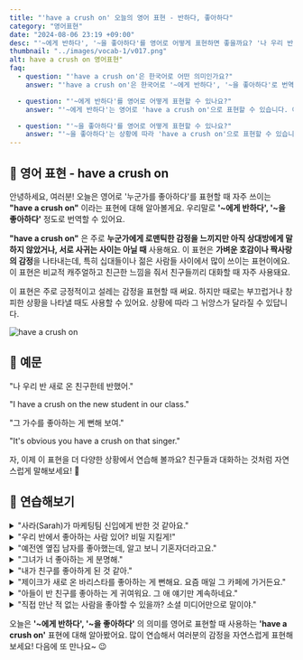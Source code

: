 ```yaml
---
title: "'have a crush on' 오늘의 영어 표현 - 반하다, 좋아하다"
category: "영어표현"
date: "2024-08-06 23:19 +09:00"
desc: "'~에게 반하다', '~을 좋아하다'를 영어로 어떻게 표현하면 좋을까요? '나 우리 반 새로 온 친구한테 반했어', '그 가수를 좋아하는 게 뻔해 보여' 등을 영어로 표현하는 법을 배워봅시다. 다양한 예문을 통해서 연습하고 본인의 표현으로 만들어 보세요."
thumbnail: "../images/vocab-1/v017.png"
alt: have a crush on 영어표현"
faq:
  - question: "'have a crush on'은 한국어로 어떤 의미인가요?"
    answer: "'have a crush on'은 한국어로 '~에게 반하다', '~을 좋아하다'로 번역될 수 있습니다. 주로 누군가에게 로맨틱한 감정을 느끼지만 아직 상대방에게 말하지 않았거나, 서로 사귀는 사이는 아닐 때 사용합니다."

  - question: "'~에게 반하다'를 영어로 어떻게 표현할 수 있나요?"
    answer: "'~에게 반하다'는 영어로 'have a crush on'으로 표현할 수 있습니다. 예를 들어, '나 우리 반 새로 온 친구한테 반했어'는 'I have a crush on the new student in our class'로 말할 수 있습니다."

  - question: "'~을 좋아하다'를 영어로 어떻게 표현할 수 있나요?"
    answer: "'~을 좋아하다'는 상황에 따라 'have a crush on'으로 표현할 수 있습니다. 예를 들어, '그 가수를 좋아하는 게 뻔해 보여'는 'It's obvious you have a crush on that singer'로 말할 수 있습니다."
---
```


## 🌟 영어 표현 - have a crush on

안녕하세요, 여러분! 오늘은 영어로 '누군가를 좋아하다'를 표현할 때 자주 쓰이는 **"have a crush on"** 이라는 표현에 대해 알아볼게요. 우리말로 **'~에게 반하다', '~을 좋아하다'** 정도로 번역할 수 있어요.

**"have a crush on"** 은 주로 **누군가에게 로맨틱한 감정을 느끼지만 아직 상대방에게 말하지 않았거나, 서로 사귀는 사이는 아닐 때** 사용해요. 이 표현은 **가벼운 호감이나 짝사랑의 감정**을 나타내는데, 특히 십대들이나 젊은 사람들 사이에서 많이 쓰이는 표현이에요. 이 표현은 비교적 캐주얼하고 친근한 느낌을 줘서 친구들끼리 대화할 때 자주 사용돼요.

이 표현은 주로 긍정적이고 설레는 감정을 표현할 때 써요. 하지만 때로는 부끄럽거나 창피한 상황을 나타낼 때도 사용할 수 있어요. 상황에 따라 그 뉘앙스가 달라질 수 있답니다.

![have a crush on](../images/vocab-1/v017-1.png)

## 📖 예문

"나 우리 반 새로 온 친구한테 반했어."

"I have a crush on the new student in our class."

"그 가수를 좋아하는 게 뻔해 보여."

"It's obvious you have a crush on that singer."

자, 이제 이 표현을 더 다양한 상황에서 연습해 볼까요? 친구들과 대화하는 것처럼 자연스럽게 말해보세요! 🚀

## 💬 연습해보기

<details>
<summary>"사라(Sarah)가 마케팅팀 신입에게 반한 것 같아요."</summary>
<span>"I think Sarah has a crush on the new guy in marketing."</span>
</details>

<details>
<summary>"우리 반에서 좋아하는 사람 있어? 비밀 지킬게!"</summary>
<span>"Do you have a crush on anyone in our class? I promise I won't tell!"</span>
</details>

<details>
<summary>"예전엔 옆집 남자를 좋아했는데, 알고 보니 기혼자더라고요."</summary>
<span>"I used to have a crush on my neighbor, but then I found out he's married."</span>
</details>

<details>
<summary>"그녀가 너 좋아하는 게 분명해."</summary>
<span>"She definitely has a crush on you. "</span>
</details>

<details>
<summary>"내가 친구를 좋아하게 된 것 같아."</summary>
<span>"I think I might have a crush on my best friend."</span>
</details>

<details>
<summary>"제이크가 새로 온 바리스타를 좋아하는 게 뻔해요. 요즘 매일 그 카페에 가거든요."</summary>
<span>"It's pretty obvious that Jake has a crush on the new barista. He goes to that coffee shop every day now."</span>
</details>

<details>
<summary>"아들이 반 친구를 좋아하는 게 귀여워요. 그 애 얘기만 계속하네요."</summary>
<span>"It's cute how my son has a crush on his classmate. He keeps talking about her all the time."</span>
</details>

<details>
<summary>"직접 만난 적 없는 사람을 좋아할 수 있을까? 소셜 미디어만으로 말이야."</summary>
<span>"I wonder if it's possible to have a crush on someone you've never met <a href="/blog/in-english/070.in-person/">in person</a>. Like, just from social media?"</span>
</details>

오늘은 **'~에게 반하다', '~을 좋아하다'** 의 의미를 영어로 표현할 때 사용하는 **'have a crush on'** 표현에 대해 알아봤어요. 많이 연습해서 여러분의 감정을 자연스럽게 표현해 보세요! 다음에 또 만나요~ 😉
